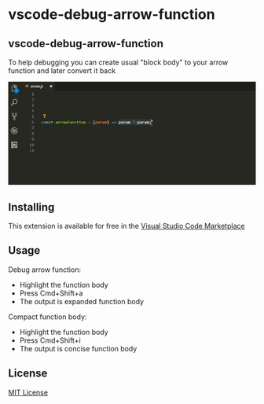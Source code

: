 # vscode-debug-arrow-function

## vscode-debug-arrow-function

To help debugging you can create usual "block body" to your arrow function and later convert it back

![](https://raw.githubusercontent.com/palhaziadam/vscode-debug-arrow-function/master/assets/debug_arrow.gif)

## Installing

This extension is available for free in the [Visual Studio Code Marketplace](https://marketplace.visualstudio.com/items?itemName=adampalhazi.vscode-debug-arrow-function)

## Usage

Debug arrow function:
* Highlight the function body
* Press Cmd+Shift+a
* The output is expanded function body

Compact function body:
* Highlight the function body
* Press Cmd+Shift+i
* The output is concise function body

## License
[MIT License](LICENSE)